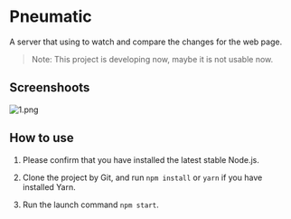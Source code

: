 # Pneumatic

A server that using to watch and compare the changes for the web page.

> Note: This project is developing now, maybe it is not usable now.

## Screenshoots

![1.png](https://i.loli.net/2020/05/26/3xIZnmN5fSLXGD7.png)

## How to use

1. Please confirm that you have installed the latest stable Node.js.

2. Clone the project by Git, and run ```npm install``` or ```yarn``` if you have installed Yarn.

3. Run the launch command ```npm start```.
